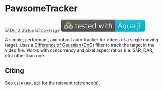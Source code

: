 # PawsomeTracker

[![Build Status](https://github.com/yakir12/PawsomeTracker.jl/actions/workflows/CI.yml/badge.svg?branch=main)](https://github.com/yakir12/PawsomeTracker.jl/actions/workflows/CI.yml?query=branch%3Amain)
[![Coverage](https://codecov.io/gh/yakir12/PawsomeTracker.jl/branch/main/graph/badge.svg)](https://codecov.io/gh/yakir12/PawsomeTracker.jl)
[![Aqua](https://raw.githubusercontent.com/JuliaTesting/Aqua.jl/master/badge.svg)](https://github.com/JuliaTesting/Aqua.jl)

A simple, performant, and robust auto-tracker for videos of a single moving target. Uses a [Difference of Gaussian (DoG)](https://en.wikipedia.org/wiki/Difference_of_Gaussians) filter to track the target in the video file. Works with concurrency and pixel aspect ratios (i.e. SAR, DAR, etc) other than one.

## Citing

See [`CITATION.bib`](CITATION.bib) for the relevant reference(s).
